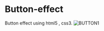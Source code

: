 # Button-effect
Button effect using html5 , css3.
![BUTTON1](https://user-images.githubusercontent.com/55693215/102839645-0c378f80-4412-11eb-89c3-33ac59a8eb30.png)
